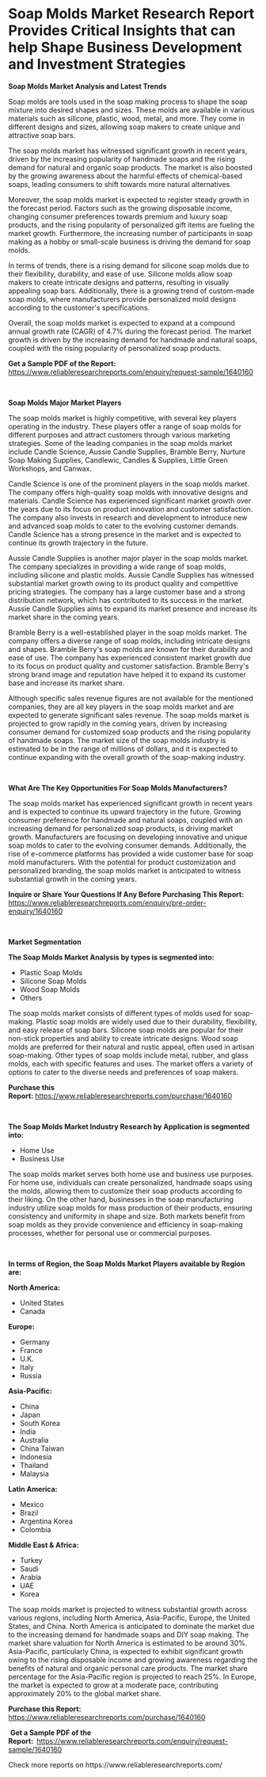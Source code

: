 <p><h1>Soap Molds Market Research Report Provides Critical Insights that can help Shape Business Development and Investment Strategies</h1></p><p><strong>Soap Molds Market Analysis and Latest Trends</strong></p>
<p><p>Soap molds are tools used in the soap making process to shape the soap mixture into desired shapes and sizes. These molds are available in various materials such as silicone, plastic, wood, metal, and more. They come in different designs and sizes, allowing soap makers to create unique and attractive soap bars.</p><p>The soap molds market has witnessed significant growth in recent years, driven by the increasing popularity of handmade soaps and the rising demand for natural and organic soap products. The market is also boosted by the growing awareness about the harmful effects of chemical-based soaps, leading consumers to shift towards more natural alternatives.</p><p>Moreover, the soap molds market is expected to register steady growth in the forecast period. Factors such as the growing disposable income, changing consumer preferences towards premium and luxury soap products, and the rising popularity of personalized gift items are fueling the market growth. Furthermore, the increasing number of participants in soap making as a hobby or small-scale business is driving the demand for soap molds.</p><p>In terms of trends, there is a rising demand for silicone soap molds due to their flexibility, durability, and ease of use. Silicone molds allow soap makers to create intricate designs and patterns, resulting in visually appealing soap bars. Additionally, there is a growing trend of custom-made soap molds, where manufacturers provide personalized mold designs according to the customer's specifications.</p><p>Overall, the soap molds market is expected to expand at a compound annual growth rate (CAGR) of 4.7% during the forecast period. The market growth is driven by the increasing demand for handmade and natural soaps, coupled with the rising popularity of personalized soap products.</p></p>
<p><strong>Get a Sample PDF of the Report:&nbsp;</strong> <a href="https://www.reliableresearchreports.com/enquiry/request-sample/1640160">https://www.reliableresearchreports.com/enquiry/request-sample/1640160</a></p>
<p>&nbsp;</p>
<p><strong>Soap Molds Major Market Players</strong></p>
<p><p>The soap molds market is highly competitive, with several key players operating in the industry. These players offer a range of soap molds for different purposes and attract customers through various marketing strategies. Some of the leading companies in the soap molds market include Candle Science, Aussie Candle Supplies, Bramble Berry, Nurture Soap Making Supplies, Candlewic, Candles & Supplies, Little Green Workshops, and Canwax.</p><p>Candle Science is one of the prominent players in the soap molds market. The company offers high-quality soap molds with innovative designs and materials. Candle Science has experienced significant market growth over the years due to its focus on product innovation and customer satisfaction. The company also invests in research and development to introduce new and advanced soap molds to cater to the evolving customer demands. Candle Science has a strong presence in the market and is expected to continue its growth trajectory in the future.</p><p>Aussie Candle Supplies is another major player in the soap molds market. The company specializes in providing a wide range of soap molds, including silicone and plastic molds. Aussie Candle Supplies has witnessed substantial market growth owing to its product quality and competitive pricing strategies. The company has a large customer base and a strong distribution network, which has contributed to its success in the market. Aussie Candle Supplies aims to expand its market presence and increase its market share in the coming years.</p><p>Bramble Berry is a well-established player in the soap molds market. The company offers a diverse range of soap molds, including intricate designs and shapes. Bramble Berry's soap molds are known for their durability and ease of use. The company has experienced consistent market growth due to its focus on product quality and customer satisfaction. Bramble Berry's strong brand image and reputation have helped it to expand its customer base and increase its market share.</p><p>Although specific sales revenue figures are not available for the mentioned companies, they are all key players in the soap molds market and are expected to generate significant sales revenue. The soap molds market is projected to grow rapidly in the coming years, driven by increasing consumer demand for customized soap products and the rising popularity of handmade soaps. The market size of the soap molds industry is estimated to be in the range of millions of dollars, and it is expected to continue expanding with the overall growth of the soap-making industry.</p></p>
<p>&nbsp;</p>
<p><strong>What Are The Key Opportunities For Soap Molds Manufacturers?</strong></p>
<p><p>The soap molds market has experienced significant growth in recent years and is expected to continue its upward trajectory in the future. Growing consumer preference for handmade and natural soaps, coupled with an increasing demand for personalized soap products, is driving market growth. Manufacturers are focusing on developing innovative and unique soap molds to cater to the evolving consumer demands. Additionally, the rise of e-commerce platforms has provided a wide customer base for soap mold manufacturers. With the potential for product customization and personalized branding, the soap molds market is anticipated to witness substantial growth in the coming years.</p></p>
<p><strong>Inquire or Share Your Questions If Any Before Purchasing This Report:</strong> <a href="https://www.reliableresearchreports.com/enquiry/pre-order-enquiry/1640160">https://www.reliableresearchreports.com/enquiry/pre-order-enquiry/1640160</a></p>
<p>&nbsp;</p>
<p><strong>Market Segmentation</strong></p>
<p><strong>The Soap Molds Market Analysis by types is segmented into:</strong></p>
<p><ul><li>Plastic Soap Molds</li><li>Silicone Soap Molds</li><li>Wood Soap Molds</li><li>Others</li></ul></p>
<p><p>The soap molds market consists of different types of molds used for soap-making. Plastic soap molds are widely used due to their durability, flexibility, and easy release of soap bars. Silicone soap molds are popular for their non-stick properties and ability to create intricate designs. Wood soap molds are preferred for their natural and rustic appeal, often used in artisan soap-making. Other types of soap molds include metal, rubber, and glass molds, each with specific features and uses. The market offers a variety of options to cater to the diverse needs and preferences of soap makers.</p></p>
<p><strong>Purchase this Report:&nbsp;</strong><a href="https://www.reliableresearchreports.com/purchase/1640160">https://www.reliableresearchreports.com/purchase/1640160</a></p>
<p>&nbsp;</p>
<p><strong>The Soap Molds Market Industry Research by Application is segmented into:</strong></p>
<p><ul><li>Home Use</li><li>Business Use</li></ul></p>
<p><p>The soap molds market serves both home use and business use purposes. For home use, individuals can create personalized, handmade soaps using the molds, allowing them to customize their soap products according to their liking. On the other hand, businesses in the soap manufacturing industry utilize soap molds for mass production of their products, ensuring consistency and uniformity in shape and size. Both markets benefit from soap molds as they provide convenience and efficiency in soap-making processes, whether for personal use or commercial purposes.</p></p>
<p>&nbsp;</p>
<p><strong>In terms of Region, the Soap Molds Market Players available by Region are:</strong></p>
<p>
    <p> <strong> North America: </strong>
        <ul>
            <li>United States</li>
            <li>Canada</li>
        </ul>
        </p> 
    <p> <strong> Europe: </strong>
        <ul>
            <li>Germany</li>
            <li>France</li>
            <li>U.K.</li>
            <li>Italy</li>
            <li>Russia</li>
        </ul>
        </p> 
    <p> <strong> Asia-Pacific: </strong>
        <ul>
            <li>China</li>
            <li>Japan</li>
            <li>South Korea</li>
            <li>India</li>
            <li>Australia</li>
            <li>China Taiwan</li>
            <li>Indonesia</li>
            <li>Thailand</li>
            <li>Malaysia</li>
        </ul>
        </p> 
    <p> <strong> Latin America: </strong>
        <ul>
            <li>Mexico</li>
            <li>Brazil</li>
            <li>Argentina Korea</li>
            <li>Colombia</li>
        </ul>
        </p> 
    <p> <strong> Middle East & Africa: </strong>
        <ul>
            <li>Turkey</li>
            <li>Saudi</li>
            <li>Arabia</li>
            <li>UAE</li>
            <li>Korea</li>
        </ul>
    </p>
    </p>
<p><p>The soap molds market is projected to witness substantial growth across various regions, including North America, Asia-Pacific, Europe, the United States, and China. North America is anticipated to dominate the market due to the increasing demand for handmade soaps and DIY soap making. The market share valuation for North America is estimated to be around 30%. Asia-Pacific, particularly China, is expected to exhibit significant growth owing to the rising disposable income and growing awareness regarding the benefits of natural and organic personal care products. The market share percentage for the Asia-Pacific region is projected to reach 25%. In Europe, the market is expected to grow at a moderate pace, contributing approximately 20% to the global market share.</p></p>
<p><strong>Purchase this Report: </strong><a href="https://www.reliableresearchreports.com/purchase/1640160">https://www.reliableresearchreports.com/purchase/1640160</a></p>
<p>&nbsp;<strong>Get a Sample PDF of the Report:&nbsp;&nbsp;</strong><a href="https://www.reliableresearchreports.com/enquiry/request-sample/1640160">https://www.reliableresearchreports.com/enquiry/request-sample/1640160</a></p>
<p><strong></strong></p>
<p>Check more reports on https://www.reliableresearchreports.com/</p>